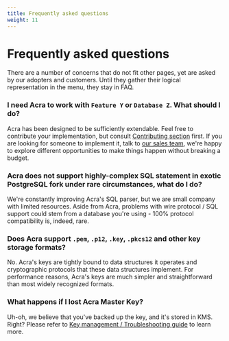 ```yaml
---
title: Frequently asked questions
weight: 11
---
```


# Frequently asked questions

There are a number of concerns that do not fit other pages, yet are asked by our adopters and customers. Until they gather their logical representation in the menu, they stay in FAQ.

### I need Acra to work with `Feature Y` or `Database Z`. What should I do?

Acra has been designed to be sufficiently extendable. Feel free to contribute your implementation, but consult [Contributing section](/acra/contributing-and-community/) first. If you are looking for someone to implement it, talk to [our sales team](mailto:sales@cossacklabs.com), we're happy to explore different opportunities to make things happen without breaking a budget.


### Acra does not support highly-complex SQL statement in exotic PostgreSQL fork under rare circumstances, what do I do?

We're constantly improving Acra's SQL parser, but we are small company with limited resources. Aside from Acra, problems with wire protocol / SQL support could stem from a database you're using - 100% protocol compatibility is, indeed, rare.


### Does Acra support `.pem`, `.p12`, `.key`, `.pkcs12` and other key storage formats?

No. Acra's keys are tightly bound to data structures it operates and cryptographic protocols that these data structures implement. For performance reasons, Acra's keys are much simpler and straightforward than most widely recognized formats.

### What happens if I lost Acra Master Key?

Uh-oh, we believe that you've backed up the key, and it's stored in KMS. Right? Please refer to [Key management / Troubleshooting guide](/acra/security-controls/key-management/troubleshooting/#losing-the-keys) to learn more.
